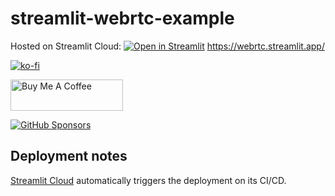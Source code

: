 # streamlit-webrtc-example

Hosted on Streamlit Cloud: [![Open in Streamlit](https://static.streamlit.io/badges/streamlit_badge_black_white.svg)](https://webrtc.streamlit.app/) https://webrtc.streamlit.app/

[![ko-fi](https://ko-fi.com/img/githubbutton_sm.svg)](https://ko-fi.com/D1D2ERWFG)

<a href="https://www.buymeacoffee.com/whitphx" target="_blank"><img src="https://cdn.buymeacoffee.com/buttons/v2/default-yellow.png" alt="Buy Me A Coffee" width="180" height="50" ></a>

[![GitHub Sponsors](https://img.shields.io/github/sponsors/whitphx?label=Sponsor%20me%20on%20GitHub%20Sponsors&style=social)](https://github.com/sponsors/whitphx)

## Deployment notes

[Streamlit Cloud](https://streamlit.io/cloud) automatically triggers the deployment on its CI/CD.
